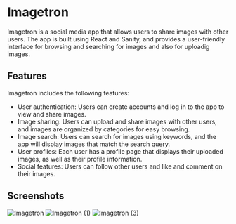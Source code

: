 # Imagetron
Imagetron is a social media app that allows users to share images with other users. The app is built using React and Sanity, and provides a user-friendly interface for browsing and searching for images and also for uploadig images.
## Features
Imagetron includes the following features:

* User authentication: Users can create accounts and log in to the app to view and share images.
* Image sharing: Users can upload and share images with other users, and images are organized by categories for easy browsing.
* Image search: Users can search for images using keywords, and the app will display images that match the search query.
* User profiles: Each user has a profile page that displays their uploaded images, as well as their profile information.
* Social features: Users can follow other users and like and comment on their images.

## Screenshots

![Imagetron](https://user-images.githubusercontent.com/105808552/229140617-c01a4463-5718-4835-9605-b8e13149085f.png)
![Imagetron (1)](https://user-images.githubusercontent.com/105808552/229140593-a26603da-8f99-4b1a-afea-d8c25c6d1e14.png)
![Imagetron (3)](https://user-images.githubusercontent.com/105808552/229140624-40f3539b-8561-4188-81f5-780fe570f518.png)